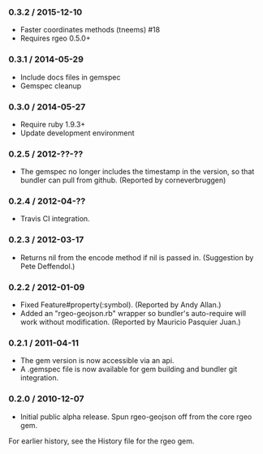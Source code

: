 ### 0.3.2 / 2015-12-10

* Faster coordinates methods (tneems) #18
* Requires rgeo 0.5.0+


### 0.3.1 / 2014-05-29

* Include docs files in gemspec
* Gemspec cleanup


### 0.3.0 / 2014-05-27

* Require ruby 1.9.3+
* Update development environment


### 0.2.5 / 2012-??-??

* The gemspec no longer includes the timestamp in the version, so that
  bundler can pull from github. (Reported by corneverbruggen)


### 0.2.4 / 2012-04-??

* Travis CI integration.


### 0.2.3 / 2012-03-17

* Returns nil from the encode method if nil is passed in. (Suggestion by
  Pete Deffendol.)


### 0.2.2 / 2012-01-09

* Fixed Feature#property(:symbol). (Reported by Andy Allan.)
* Added an "rgeo-geojson.rb" wrapper so bundler's auto-require will work
  without modification. (Reported by Mauricio Pasquier Juan.)


### 0.2.1 / 2011-04-11

* The gem version is now accessible via an api.
* A .gemspec file is now available for gem building and bundler git
  integration.


### 0.2.0 / 2010-12-07

* Initial public alpha release. Spun rgeo-geojson off from the core rgeo
  gem.


For earlier history, see the History file for the rgeo gem.
